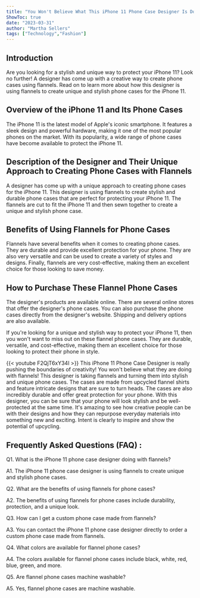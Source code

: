 ```yaml
---
title: "You Won't Believe What This iPhone 11 Phone Case Designer Is Doing With Flannels!"
ShowToc: true 
date: "2023-03-31"
author: "Martha Sellers" 
tags: ["Technology","Fashion"]
---
```

## Introduction

Are you looking for a stylish and unique way to protect your iPhone 11? Look no further! A designer has come up with a creative way to create phone cases using flannels. Read on to learn more about how this designer is using flannels to create unique and stylish phone cases for the iPhone 11.

## Overview of the iPhone 11 and Its Phone Cases

The iPhone 11 is the latest model of Apple's iconic smartphone. It features a sleek design and powerful hardware, making it one of the most popular phones on the market. With its popularity, a wide range of phone cases have become available to protect the iPhone 11. 

## Description of the Designer and Their Unique Approach to Creating Phone Cases with Flannels

A designer has come up with a unique approach to creating phone cases for the iPhone 11. This designer is using flannels to create stylish and durable phone cases that are perfect for protecting your iPhone 11. The flannels are cut to fit the iPhone 11 and then sewn together to create a unique and stylish phone case.

## Benefits of Using Flannels for Phone Cases

Flannels have several benefits when it comes to creating phone cases. They are durable and provide excellent protection for your phone. They are also very versatile and can be used to create a variety of styles and designs. Finally, flannels are very cost-effective, making them an excellent choice for those looking to save money.

## How to Purchase These Flannel Phone Cases

The designer's products are available online. There are several online stores that offer the designer's phone cases. You can also purchase the phone cases directly from the designer's website. Shipping and delivery options are also available. 

If you're looking for a unique and stylish way to protect your iPhone 11, then you won't want to miss out on these flannel phone cases. They are durable, versatile, and cost-effective, making them an excellent choice for those looking to protect their phone in style.

{{< youtube F2QjT6xY34I >}} 
This iPhone 11 Phone Case Designer is really pushing the boundaries of creativity! You won't believe what they are doing with flannels! This designer is taking flannels and turning them into stylish and unique phone cases. The cases are made from upcycled flannel shirts and feature intricate designs that are sure to turn heads. The cases are also incredibly durable and offer great protection for your phone. With this designer, you can be sure that your phone will look stylish and be well-protected at the same time. It's amazing to see how creative people can be with their designs and how they can repurpose everyday materials into something new and exciting. Intent is clearly to inspire and show the potential of upcycling.

## Frequently Asked Questions (FAQ) :
Q1. What is the iPhone 11 phone case designer doing with flannels?

A1. The iPhone 11 phone case designer is using flannels to create unique and stylish phone cases.

Q2. What are the benefits of using flannels for phone cases?

A2. The benefits of using flannels for phone cases include durability, protection, and a unique look.

Q3. How can I get a custom phone case made from flannels?

A3. You can contact the iPhone 11 phone case designer directly to order a custom phone case made from flannels.

Q4. What colors are available for flannel phone cases?

A4. The colors available for flannel phone cases include black, white, red, blue, green, and more.

Q5. Are flannel phone cases machine washable?

A5. Yes, flannel phone cases are machine washable.


